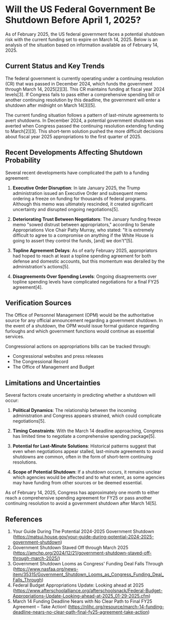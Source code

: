 # Will the US Federal Government Be Shutdown Before April 1, 2025?

As of February 2025, the US federal government faces a potential shutdown risk with the current funding set to expire on March 14, 2025. Below is an analysis of the situation based on information available as of February 14, 2025.

## Current Status and Key Trends

The federal government is currently operating under a continuing resolution (CR) that was passed in December 2024, which funds the government through March 14, 2025[2][3]. This CR maintains funding at fiscal year 2024 levels[3]. If Congress fails to pass either a comprehensive spending bill or another continuing resolution by this deadline, the government will enter a shutdown after midnight on March 14[3][5].

The current funding situation follows a pattern of last-minute agreements to avert shutdowns. In December 2024, a potential government shutdown was averted when Congress passed the continuing resolution extending funding to March[2][3]. This short-term solution pushed the more difficult decisions about fiscal year 2025 appropriations to the first quarter of 2025.

## Recent Developments Affecting Shutdown Probability

Several recent developments have complicated the path to a funding agreement:

1. **Executive Order Disruption**: In late January 2025, the Trump administration issued an Executive Order and subsequent memo ordering a freeze on funding for thousands of federal programs. Although this memo was ultimately rescinded, it created significant uncertainty and disrupted ongoing negotiations[5].

2. **Deteriorating Trust Between Negotiators**: The January funding freeze memo "sowed distrust between appropriators," according to Senate Appropriations Vice Chair Patty Murray, who stated: "It is extremely difficult to agree to a compromise on anything if the White House is going to assert they control the funds, [and] we don't"[5].

3. **Topline Agreement Delays**: As of early February 2025, appropriators had hoped to reach at least a topline spending agreement for both defense and domestic accounts, but this momentum was derailed by the administration's actions[5].

4. **Disagreements Over Spending Levels**: Ongoing disagreements over topline spending levels have complicated negotiations for a final FY25 agreement[4].

## Verification Sources

The Office of Personnel Management (OPM) would be the authoritative source for any official announcement regarding a government shutdown. In the event of a shutdown, the OPM would issue formal guidance regarding furloughs and which government functions would continue as essential services.

Congressional actions on appropriations bills can be tracked through:
- Congressional websites and press releases
- The Congressional Record
- The Office of Management and Budget

## Limitations and Uncertainties

Several factors create uncertainty in predicting whether a shutdown will occur:

1. **Political Dynamics**: The relationship between the incoming administration and Congress appears strained, which could complicate negotiations[5].

2. **Timing Constraints**: With the March 14 deadline approaching, Congress has limited time to negotiate a comprehensive spending package[5].

3. **Potential for Last-Minute Solutions**: Historical patterns suggest that even when negotiations appear stalled, last-minute agreements to avoid shutdowns are common, often in the form of short-term continuing resolutions.

4. **Scope of Potential Shutdown**: If a shutdown occurs, it remains unclear which agencies would be affected and to what extent, as some agencies may have funding from other sources or be deemed essential.

As of February 14, 2025, Congress has approximately one month to either reach a comprehensive spending agreement for FY25 or pass another continuing resolution to avoid a government shutdown after March 14[5].

## References

1. Your Guide During The Potential 2024-2025 Government Shutdown (https://matsui.house.gov/your-guide-during-potential-2024-2025-government-shutdown)
2. Government Shutdown Staved Off through March 2025 (https://amchp.org/2024/12/21/government-shutdown-staved-off-through-march-2025/)
3. Government Shutdown Looms as Congress' Funding Deal Falls Through (https://www.nasfaa.org/news-item/35315/Government_Shutdown_Looms_as_Congress_Funding_Deal_Falls_Through)
4. Federal Budget Appropriations Update: Looking ahead at 2025 (https://www.afterschoolalliance.org/afterschoolsnack/Federal-Budget-Appropriations-Update-Looking-ahead-at-2025_01-29-2025.cfm)
5. March 14 Funding Deadline Nears with No Clear Path to Final FY25 Agreement – Take Action! (https://nlihc.org/resource/march-14-funding-deadline-nears-no-clear-path-final-fy25-agreement-take-action)